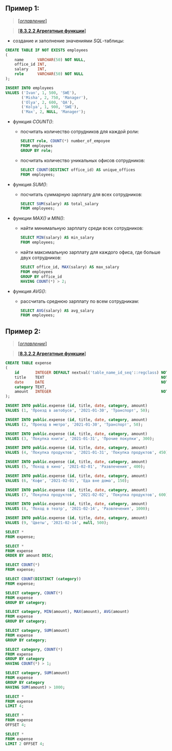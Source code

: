 ## Пример 1:

> [[_оглавление_]](../README.md/#83-sql)

> [[**8.3.2.2 Агрегатные функции**]](/conspect/08.md/#8322-агрегатные-функции)

- создание и заполнение значениями _SQL_-таблицы:

```sql
CREATE TABLE IF NOT EXISTS employees
(
    name      VARCHAR(50) NOT NULL,
    office_id INT,
    salary    INT,
    role      VARCHAR(50) NOT NULL
);
```

```sql
INSERT INTO employees
VALUES ('Ivan', 1, 500, 'SWE'),
       ('Misha', 2, 750, 'Manager'),
       ('Olya', 2, 600, 'QA'),
       ('Kolya', 1, 900, 'SWE'),
       ('Max', 2, NULL, 'Manager');
```

- функция _COUNT()_:
    * посчитать количество сотрудников для каждой роли:
      ```sql
      SELECT role, COUNT(*) number_of_empoyee
      FROM employees
      GROUP BY role;
      ```
    * посчитать количество уникальных офисов сотрудников:
      ```sql
      SELECT COUNT(DISTINCT office_id) AS unique_offices
      FROM employees;
      ```
- функция _SUM()_:
    * посчитать суммарную зарплату для всех сотрудников:
      ```sql
      SELECT SUM(salary) AS total_salary
      FROM employees;
      ```

- функции _MAX()_ и _MIN()_:
    * найти минимальную зарплату среди всех сотрудников:
      ```sql
      SELECT MIN(salary) AS min_salary
      FROM employees;
      ```
    * найти максимальную зарплату для каждого офиса, где больше двух сотрудников:
      ```sql
      SELECT office_id, MAX(salary) AS max_salary
      FROM employees
      GROUP BY office_id
      HAVING COUNT(*) > 2;
      ```
- функция _AVG()_:
    * рассчитать среднюю зарплату по всем сотрудникам:
      ```sql
      SELECT AVG(salary) AS avg_salary
      FROM employees;
      ```

## Пример 2:

> [[_оглавление_]](../README.md/#83-sql)

> [[**8.3.2.2 Агрегатные функции**]](/conspect/08.md/#8322-агрегатные-функции)

```sql
CREATE TABLE expense
(
    id       INTEGER DEFAULT nextval('table_name_id_seq'::regclass) NOT NULL,
    title    TEXT                                                   NOT NULL,
    date     DATE                                                   NOT NULL,
    category TEXT,
    amount   INTEGER                                                NOT NULL
);

INSERT INTO public.expense (id, title, date, category, amount)
VALUES (1, 'Проезд в автобусе', '2021-01-30', 'Транспорт', 50);

INSERT INTO public.expense (id, title, date, category, amount)
VALUES (2, 'Проезд в метро', '2021-01-30', 'Транспорт', 50);

INSERT INTO public.expense (id, title, date, category, amount)
VALUES (3, 'Покупка книги', '2021-01-31', 'Прочие покупки', 300);

INSERT INTO public.expense (id, title, date, category, amount)
VALUES (4, 'Покупка продуктов', '2021-01-31', 'Покупка продуктов', 450);

INSERT INTO public.expense (id, title, date, category, amount)
VALUES (5, 'Поход в кино', '2021-02-01', 'Развлечения', 400);

INSERT INTO public.expense (id, title, date, category, amount)
VALUES (6, 'Кофе', '2021-02-01', 'Еда вне дома', 150);

INSERT INTO public.expense (id, title, date, category, amount)
VALUES (7, 'Покупка продуктов', '2021-02-02', 'Покупка продуктов', 600);

INSERT INTO public.expense (id, title, date, category, amount)
VALUES (8, 'Поход в театр', '2021-02-14', 'Развлечения', 1000);

INSERT INTO public.expense (id, title, date, category, amount)
VALUES (9, 'Цветы', '2021-02-14', null, 500);

SELECT *
FROM expense;

SELECT *
FROM expense
ORDER BY amount DESC;

SELECT COUNT(*)
FROM expense;

SELECT COUNT(DISTINCT (category))
FROM expense;

SELECT category, COUNT(*)
FROM expense
GROUP BY category;

SELECT category, MIN(amount), MAX(amount), AVG(amount)
FROM expense
GROUP BY category;

SELECT category, SUM(amount)
FROM expense
GROUP BY category;

SELECT category, COUNT(*)
FROM expense
GROUP BY category
HAVING COUNT(*) > 1;

SELECT category, SUM(amount)
FROM expense
GROUP BY category
HAVING SUM(amount) > 1000;

SELECT *
FROM expense
LIMIT 4;

SELECT *
FROM expense
OFFSET 4;

SELECT *
FROM expense
LIMIT 2 OFFSET 4;
```